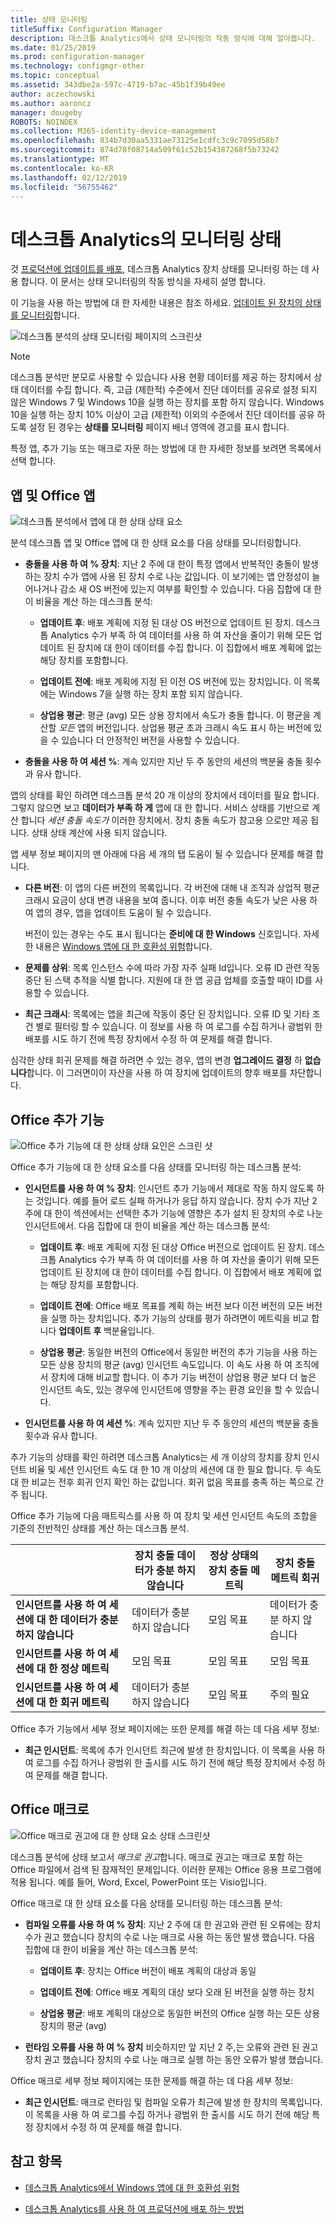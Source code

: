 ```yaml
---
title: 상태 모니터링
titleSuffix: Configuration Manager
description: 데스크톱 Analytics에서 상태 모니터링의 작동 방식에 대해 알아봅니다.
ms.date: 01/25/2019
ms.prod: configuration-manager
ms.technology: configmgr-other
ms.topic: conceptual
ms.assetid: 343dbe2a-597c-4719-b7ac-45b1f39b49ee
author: aczechowski
ms.author: aaroncz
manager: dougeby
ROBOTS: NOINDEX
ms.collection: M365-identity-device-management
ms.openlocfilehash: 834b7d30aa5331ae73125e1cdfc3c9c7095d58b7
ms.sourcegitcommit: 874d78f08714a509f61c52b154387268f5b73242
ms.translationtype: MT
ms.contentlocale: ko-KR
ms.lasthandoff: 02/12/2019
ms.locfileid: "56755462"
---
```

# <a name="health-status-monitoring-in-desktop-analytics"></a>데스크톱 Analytics의 모니터링 상태

것 [프로덕션에 업데이트를 배포](/sccm/desktop-analytics/deploy-prod), 데스크톱 Analytics 장치 상태를 모니터링 하는 데 사용 합니다. 이 문서는 상태 모니터링의 작동 방식을 자세히 설명 합니다.

이 기능을 사용 하는 방법에 대 한 자세한 내용은 참조 하세요. [업데이트 된 장치의 상태를 모니터링](/sccm/desktop-analytics/deploy-prod#bkmk_monitor)합니다.

![데스크톱 분석의 상태 모니터링 페이지의 스크린샷](media/monitor-health.png)

> [!NOTE]  
> 데스크톱 분석만 분모로 사용할 수 있습니다 사용 현황 데이터를 제공 하는 장치에서 상태 데이터를 수집 합니다. 즉, 고급 (제한적) 수준에서 진단 데이터를 공유로 설정 되지 않은 Windows 7 및 Windows 10을 실행 하는 장치를 포함 하지 않습니다. Windows 10을 실행 하는 장치 10% 이상이 고급 (제한적) 이외의 수준에서 진단 데이터를 공유 하도록 설정 된 경우는 **상태를 모니터링** 페이지 배너 영역에 경고를 표시 합니다.  

특정 앱, 추가 기능 또는 매크로 자문 하는 방법에 대 한 자세한 정보를 보려면 목록에서 선택 합니다. 



## <a name="apps-and-office-apps"></a>앱 및 Office 앱

![데스크톱 분석에서 앱에 대 한 상태 상태 요소](media/monitor-health-status-factors.png)

분석 데스크톱 앱 및 Office 앱에 대 한 상태 요소를 다음 상태를 모니터링합니다.

- **충돌을 사용 하 여 % 장치**: 지난 2 주에 대 한이 특정 앱에서 반복적인 충돌이 발생 하는 장치 수가 앱에 사용 된 장치 수로 나눈 값입니다. 이 보기에는 앱 안정성이 늘어나거나 감소 새 OS 버전에 있는지 여부를 확인할 수 있습니다. 다음 집합에 대 한이 비율을 계산 하는 데스크톱 분석:  

    - **업데이트 후**: 배포 계획에 지정 된 대상 OS 버전으로 업데이트 된 장치. 데스크톱 Analytics 수가 부족 하 여 데이터를 사용 하 여 자산을 줄이기 위해 모든 업데이트 된 장치에 대 한이 데이터를 수집 합니다. 이 집합에서 배포 계획에 없는 해당 장치를 포함합니다.  

    - **업데이트 전에**: 배포 계획에 지정 된 이전 OS 버전에 있는 장치입니다. 이 목록에는 Windows 7을 실행 하는 장치 포함 되지 않습니다.   

    - **상업용 평균**: 평균 (avg) 모든 상용 장치에서 속도가 충돌 합니다. 이 평균을 계산할 *모든* 앱의 버전입니다. 상업용 평균 초과 크래시 속도 표시 하는 버전에 있을 수 있습니다 더 안정적인 버전을 사용할 수 있습니다.  

- **충돌을 사용 하 여 세션 %**: 계속 있지만 지난 두 주 동안의 세션의 백분율 충돌 횟수과 유사 합니다.  

앱의 상태를 확인 하려면 데스크톱 분석 20 개 이상의 장치에서 데이터를 필요 합니다. 그렇지 않으면 보고 **데이터가 부족 하 게** 앱에 대 한 합니다. 서비스 상태를 기반으로 계산 합니다 *세션 충돌 속도가* 이러한 장치에서. 장치 충돌 속도가 참고용 으로만 제공 됩니다. 상태 상태 계산에 사용 되지 않습니다.

앱 세부 정보 페이지의 맨 아래에 다음 세 개의 탭 도움이 될 수 있습니다 문제를 해결 합니다.

- **다른 버전**: 이 앱의 다른 버전의 목록입니다. 각 버전에 대해 내 조직과 상업적 평균 크래시 요금이 상대 변경 내용을 보여 줍니다. 이후 버전 충돌 속도가 낮은 사용 하 여 앱의 경우, 앱을 업데이트 도움이 될 수 있습니다.  

    버전이 있는 경우는 수도 표시 됩니다는 **준비에 대 한 Windows** 신호입니다. 자세한 내용은 [Windows 앱에 대 한 호환성 위험](/sccm/desktop-analytics/compat-risk#risk-assessment-engine)합니다.  

- **문제를 상위**: 목록 인스턴스 수에 따라 가장 자주 실패 Id입니다. 오류 ID 관련 작동 중단 된 스택 추적을 식별 합니다. 지원에 대 한 앱 공급 업체를 호출할 때이 ID를 사용할 수 있습니다.  

- **최근 크래시**:  목록에는 앱을 최근에 작동이 중단 된 장치입니다. 오류 ID 및 기타 조건 별로 필터링 할 수 있습니다. 이 정보를 사용 하 여 로그를 수집 하거나 광범위 한 배포를 시도 하기 전에 특정 장치에서 수정 하 여 문제를 해결 합니다.  

심각한 상태 회귀 문제를 해결 하려면 수 있는 경우, 앱의 변경 **업그레이드 결정** 하 **없습니다**합니다. 이 그러면이이 자산을 사용 하 여 장치에 업데이트의 향후 배포를 차단합니다.



## <a name="office-add-ins"></a>Office 추가 기능

![Office 추가 기능에 대 한 상태 상태 요인은 스크린 샷](media/office-add-in-health-status-factors.png)

Office 추가 기능에 대 한 상태 요소를 다음 상태를 모니터링 하는 데스크톱 분석:

- **인시던트를 사용 하 여 % 장치**: 인시던트 추가 기능에서 제대로 작동 하지 않도록 하는 것입니다. 예를 들어 로드 실패 하거나가 응답 하지 않습니다. 장치 수가 지난 2 주에 대 한이 섹션에서는 선택한 추가 기능에 영향은 추가 설치 된 장치의 수로 나눈 인시던트에서. 다음 집합에 대 한이 비율을 계산 하는 데스크톱 분석:  

    - **업데이트 후**: 배포 계획에 지정 된 대상 Office 버전으로 업데이트 된 장치. 데스크톱 Analytics 수가 부족 하 여 데이터를 사용 하 여 자산을 줄이기 위해 모든 업데이트 된 장치에 대 한이 데이터를 수집 합니다. 이 집합에서 배포 계획에 없는 해당 장치를 포함합니다.  

    - **업데이트 전에**: Office 배포 목표를 계획 하는 버전 보다 이전 버전의 모든 버전을 실행 하는 장치입니다. <!-- This does not include {include min version of Office}  --> 추가 기능의 상태를 평가 하려면이 메트릭을 비교 합니다 **업데이트 후** 백분율입니다.  

    - **상업용 평균**: 동일한 버전의 Office에서 동일한 버전의 추가 기능을 사용 하는 모든 상용 장치의 평균 (avg) 인시던트 속도입니다. 이 속도 사용 하 여 조직에서 장치에 대해 비교할 합니다. 이 추가 기능 버전이 상업용 평균 보다 더 높은 인시던트 속도, 있는 경우에 인시던트에 영향을 주는 환경 요인을 할 수 있습니다.  

- **인시던트를 사용 하 여 세션 %**: 계속 있지만 지난 두 주 동안의 세션의 백분율 충돌 횟수과 유사 합니다.  

추가 기능의 상태를 확인 하려면 데스크톱 Analytics는 세 개 이상의 장치를 장치 인시던트 비율 및 세션 인시던트 속도 대 한 10 개 이상의 세션에 대 한 필요 합니다. 두 속도 대 한 비교는 전후 회귀 인지 확인 하는 값입니다. 회귀 없음 목표를 충족 하는 쪽으로 간주 됩니다. 

Office 추가 기능에 다음 매트릭스를 사용 하 여 장치 및 세션 인시던트 속도의 조합을 기준의 전반적인 상태를 계산 하는 데스크톱 분석.

|  | 장치 충돌 데이터가 충분 하지 않습니다  | 정상 상태의 장치 충돌 메트릭 | 장치 충돌 메트릭 회귀 |
|----------------|---------------------|-----------------------|------------------------|
| **인시던트를 사용 하 여 세션에 대 한 데이터가 충분 하지 않습니다**| 데이터가 충분 하지 않습니다| 모임 목표 | 데이터가 충분 하지 않습니다 |
| **인시던트를 사용 하 여 세션에 대 한 정상 메트릭** | 모임 목표 | 모임 목표 | 모임 목표 |
| **인시던트를 사용 하 여 세션에 대 한 회귀 메트릭** | 데이터가 충분 하지 않습니다 | 모임 목표 | 주의 필요 |


Office 추가 기능에서 세부 정보 페이지에는 또한 문제를 해결 하는 데 다음 세부 정보: 

- **최근 인시던트**: 목록에 추가 인시던트 최근에 발생 한 장치입니다. 이 목록을 사용 하 여 로그를 수집 하거나 광범위 한 출시를 시도 하기 전에 해당 특정 장치에서 수정 하 여 문제를 해결 합니다.  



## <a name="office-macros"></a>Office 매크로

![Office 매크로 권고에 대 한 상태 요소 상태 스크린샷](media/office-macros-health-status-factors.png)

데스크톱 분석에 상태 보고서 *매크로 권고*합니다. 매크로 권고는 매크로 포함 하는 Office 파일에서 검색 된 잠재적인 문제입니다. 이러한 문제는 Office 응용 프로그램에 적용 됩니다. 예를 들어, Word, Excel, PowerPoint 또는 Visio입니다. 

Office 매크로 대 한 상태 요소를 다음 상태를 모니터링 하는 데스크톱 분석:

- **컴파일 오류를 사용 하 여 % 장치**: 지난 2 주에 대 한 권고와 관련 된 오류에는 장치 수가 권고 했습니다 장치의 수로 나눈 매크로 사용 하는 동안 발생 했습니다. 다음 집합에 대 한이 비율을 계산 하는 데스크톱 분석: 

    - **업데이트 후**: 장치는 Office 버전이 배포 계획의 대상과 동일  

    - **업데이트 전에**: Office 배포 계획의 대상 보다 오래 된 버전을 실행 하는 장치  

    - **상업용 평균**: 배포 계획의 대상으로 동일한 버전의 Office 실행 하는 모든 상용 장치의 평균 (avg)  

- **런타임 오류를 사용 하 여 % 장치** 비슷하지만 앞 지난 2 주,는 오류와 관련 된 권고 장치 권고 했습니다 장치의 수로 나눈 매크로 실행 하는 동안 오류가 발생 했습니다.  

Office 매크로 세부 정보 페이지에는 또한 문제를 해결 하는 데 다음 세부 정보: 

- **최근 인시던트**: 매크로 런타임 및 컴파일 오류가 최근에 발생 한 장치의 목록입니다. 이 목록을 사용 하 여 로그를 수집 하거나 광범위 한 출시를 시도 하기 전에 해당 특정 장치에서 수정 하 여 문제를 해결 합니다.



## <a name="see-also"></a>참고 항목

- [데스크톱 Analytics에서 Windows 앱에 대 한 호환성 위험](/sccm/desktop-analytics/compat-risk)  

- [데스크톱 Analytics를 사용 하 여 프로덕션에 배포 하는 방법](/sccm/desktop-analytics/deploy-prod)  
